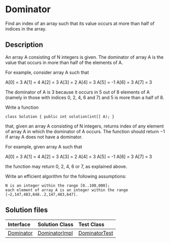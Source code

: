 # Dominator

Find an index of an array such that its value occurs at more than half of indices in the array.

## Description

An array A consisting of N integers is given. The dominator of array A is the value that occurs in more than half of the elements of A.

For example, consider array A such that

 A[0] = 3    A[1] = 4    A[2] =  3
 A[3] = 2    A[4] = 3    A[5] = -1
 A[6] = 3    A[7] = 3

The dominator of A is 3 because it occurs in 5 out of 8 elements of A (namely in those with indices 0, 2, 4, 6 and 7) and 5 is more than a half of 8.

Write a function

	class Solution { public int solution(int[] A); }

that, given an array A consisting of N integers, returns index of any element of array A in which the dominator of A occurs. The function should return −1 if array A does not have a dominator.

For example, given array A such that

 A[0] = 3    A[1] = 4    A[2] =  3
 A[3] = 2    A[4] = 3    A[5] = -1
 A[6] = 3    A[7] = 3

the function may return 0, 2, 4, 6 or 7, as explained above.

Write an efficient algorithm for the following assumptions:

	N is an integer within the range [0..100,000];
	each element of array A is an integer within the range [−2,147,483,648..2,147,483,647].

## Solution files

|  Interface | Solution Class  | Test Class  |
| :------------ | :------------ | :------------ |
| [Dominator](../../../src/main/java/com/iamandu/codechallenger/problems/codility/leader/Dominator.java)  |  [DominatorImpl](../../../src/main/java/com/iamandu/codechallenger/solutions/wescley/codility/leader/DominatorImpl.java) | [DominatorTest](../../../src/test/java/com/iamandu/codechallenger/solutions/wescley/codility/leader/DominatorTest.java)  |
